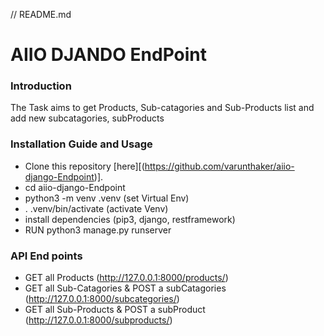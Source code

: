 // README.md
# AIIO DJANDO EndPoint

### Introduction
The Task aims to get Products, Sub-catagories and Sub-Products list and add new subcatagories, subProducts

### Installation Guide and Usage
* Clone this repository [here][(https://github.com/varunthaker/aiio-django-Endpoint)].
* cd aiio-django-Endpoint
* python3 -m venv .venv (set Virtual Env)
* . .venv/bin/activate (activate Venv)
* install dependencies (pip3, django, restframework)
* RUN python3 manage.py runserver
  
  
### API End points
* GET all Products (http://127.0.0.1:8000/products/)
* GET all Sub-Catagories & POST a subCatagories (http://127.0.0.1:8000/subcategories/)
* GET all Sub-Products & POST a subProduct (http://127.0.0.1:8000/subproducts/)
  

